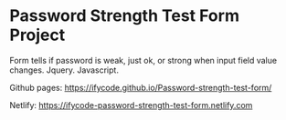 # Password Strength Test Form Project
Form tells if password is weak, just ok, or strong when input field value changes. Jquery. Javascript.

Github pages:
https://ifycode.github.io/Password-strength-test-form/

Netlify:
https://ifycode-password-strength-test-form.netlify.com
